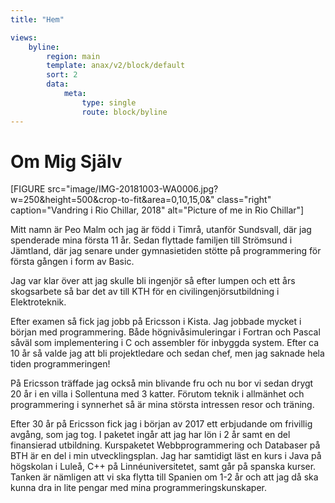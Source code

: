 ```yaml
---
title: "Hem"

views:
    byline:
        region: main
        template: anax/v2/block/default
        sort: 2
        data:
            meta:
                type: single
                route: block/byline
---
```

Om Mig Själv
==============

[FIGURE src="image/IMG-20181003-WA0006.jpg?w=250&height=500&crop-to-fit&area=0,10,15,0&" class="right" caption="Vandring i Rio Chillar, 2018" alt="Picture of me in Rio Chillar"]

Mitt namn är Peo Malm och jag är född i Timrå, utanför Sundsvall, där jag spenderade mina första 11 år.
Sedan flyttade familjen till Strömsund i Jämtland, där jag senare under gymnasietiden stötte på programmering för första gången i form av Basic.

Jag var klar över att jag skulle bli ingenjör så efter lumpen och ett års skogsarbete så bar det av till KTH för en civilingenjörsutbildning i Elektroteknik.

Efter examen så fick jag jobb på Ericsson i Kista. Jag jobbade mycket i början med programmering. Både högnivåsimuleringar i Fortran och Pascal såväl som implementering i C och assembler för inbyggda system. Efter ca 10 år så valde jag att bli projektledare och sedan chef, men jag saknade hela tiden programmeringen!

På Ericsson träffade jag också min blivande fru och nu bor vi sedan drygt 20 år i en villa i Sollentuna med 3 katter. Förutom teknik i allmänhet och programmering i synnerhet så är mina största intressen resor och träning.

Efter 30 år på Ericsson fick jag i början av 2017 ett erbjudande om frivillig avgång, som jag tog. I paketet ingår att jag har lön i 2 år samt en del finansierad utbildning. Kurspaketet Webbprogrammering och Databaser på BTH är en del i min utvecklingsplan. Jag har samtidigt läst en kurs i Java på högskolan i Luleå, C++ på Linnéuniversitetet, samt går på spanska kurser. Tanken är nämligen att vi ska flytta till Spanien om 1-2 år och att jag då ska kunna dra in lite pengar med mina programmeringskunskaper.
